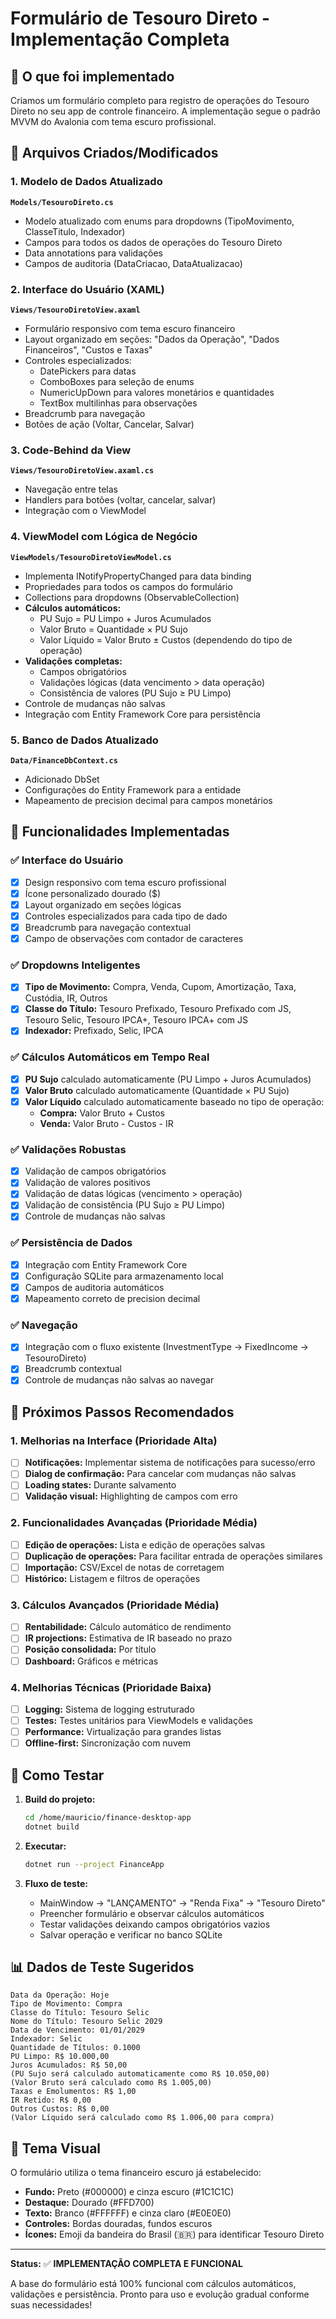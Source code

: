 # Formulário de Tesouro Direto - Implementação Completa

## 🎯 O que foi implementado

Criamos um formulário completo para registro de operações do Tesouro Direto no seu app de controle financeiro. A implementação segue o padrão MVVM do Avalonia com tema escuro profissional.

## 📁 Arquivos Criados/Modificados

### 1. Modelo de Dados Atualizado
**`Models/TesouroDireto.cs`**
- Modelo atualizado com enums para dropdowns (TipoMovimento, ClasseTitulo, Indexador)
- Campos para todos os dados de operações do Tesouro Direto
- Data annotations para validações
- Campos de auditoria (DataCriacao, DataAtualizacao)

### 2. Interface do Usuário (XAML)
**`Views/TesouroDiretoView.axaml`**
- Formulário responsivo com tema escuro financeiro
- Layout organizado em seções: "Dados da Operação", "Dados Financeiros", "Custos e Taxas"
- Controles especializados:
  - DatePickers para datas
  - ComboBoxes para seleção de enums
  - NumericUpDown para valores monetários e quantidades
  - TextBox multilinhas para observações
- Breadcrumb para navegação
- Botões de ação (Voltar, Cancelar, Salvar)

### 3. Code-Behind da View
**`Views/TesouroDiretoView.axaml.cs`**
- Navegação entre telas
- Handlers para botões (voltar, cancelar, salvar)
- Integração com o ViewModel

### 4. ViewModel com Lógica de Negócio
**`ViewModels/TesouroDiretoViewModel.cs`**
- Implementa INotifyPropertyChanged para data binding
- Propriedades para todos os campos do formulário
- Collections para dropdowns (ObservableCollection)
- **Cálculos automáticos:**
  - PU Sujo = PU Limpo + Juros Acumulados
  - Valor Bruto = Quantidade × PU Sujo  
  - Valor Líquido = Valor Bruto ± Custos (dependendo do tipo de operação)
- **Validações completas:**
  - Campos obrigatórios
  - Validações lógicas (data vencimento > data operação)
  - Consistência de valores (PU Sujo ≥ PU Limpo)
- Controle de mudanças não salvas
- Integração com Entity Framework Core para persistência

### 5. Banco de Dados Atualizado
**`Data/FinanceDbContext.cs`**
- Adicionado DbSet<TesouroDireto>
- Configurações do Entity Framework para a entidade
- Mapeamento de precision decimal para campos monetários

## 🔧 Funcionalidades Implementadas

### ✅ Interface do Usuário
- [x] Design responsivo com tema escuro profissional
- [x] Ícone personalizado dourado ($)
- [x] Layout organizado em seções lógicas
- [x] Controles especializados para cada tipo de dado
- [x] Breadcrumb para navegação contextual
- [x] Campo de observações com contador de caracteres

### ✅ Dropdowns Inteligentes
- [x] **Tipo de Movimento:** Compra, Venda, Cupom, Amortização, Taxa, Custódia, IR, Outros
- [x] **Classe do Título:** Tesouro Prefixado, Tesouro Prefixado com JS, Tesouro Selic, Tesouro IPCA+, Tesouro IPCA+ com JS
- [x] **Indexador:** Prefixado, Selic, IPCA

### ✅ Cálculos Automáticos em Tempo Real
- [x] **PU Sujo** calculado automaticamente (PU Limpo + Juros Acumulados)
- [x] **Valor Bruto** calculado automaticamente (Quantidade × PU Sujo)
- [x] **Valor Líquido** calculado automaticamente baseado no tipo de operação:
  - **Compra:** Valor Bruto + Custos
  - **Venda:** Valor Bruto - Custos - IR

### ✅ Validações Robustas
- [x] Validação de campos obrigatórios
- [x] Validação de valores positivos
- [x] Validação de datas lógicas (vencimento > operação)
- [x] Validação de consistência (PU Sujo ≥ PU Limpo)
- [x] Controle de mudanças não salvas

### ✅ Persistência de Dados
- [x] Integração com Entity Framework Core
- [x] Configuração SQLite para armazenamento local
- [x] Campos de auditoria automáticos
- [x] Mapeamento correto de precision decimal

### ✅ Navegação
- [x] Integração com o fluxo existente (InvestmentType → FixedIncome → TesouroDireto)
- [x] Breadcrumb contextual
- [x] Controle de mudanças não salvas ao navegar

## 🚀 Próximos Passos Recomendados

### 1. Melhorias na Interface (Prioridade Alta)
- [ ] **Notificações:** Implementar sistema de notificações para sucesso/erro
- [ ] **Dialog de confirmação:** Para cancelar com mudanças não salvas
- [ ] **Loading states:** Durante salvamento
- [ ] **Validação visual:** Highlighting de campos com erro

### 2. Funcionalidades Avançadas (Prioridade Média)
- [ ] **Edição de operações:** Lista e edição de operações salvas
- [ ] **Duplicação de operações:** Para facilitar entrada de operações similares
- [ ] **Importação:** CSV/Excel de notas de corretagem
- [ ] **Histórico:** Listagem e filtros de operações

### 3. Cálculos Avançados (Prioridade Média)
- [ ] **Rentabilidade:** Cálculo automático de rendimento
- [ ] **IR projections:** Estimativa de IR baseado no prazo
- [ ] **Posição consolidada:** Por título
- [ ] **Dashboard:** Gráficos e métricas

### 4. Melhorias Técnicas (Prioridade Baixa)
- [ ] **Logging:** Sistema de logging estruturado
- [ ] **Testes:** Testes unitários para ViewModels e validações
- [ ] **Performance:** Virtualização para grandes listas
- [ ] **Offline-first:** Sincronização com nuvem

## 🔬 Como Testar

1. **Build do projeto:**
   ```bash
   cd /home/mauricio/finance-desktop-app
   dotnet build
   ```

2. **Executar:**
   ```bash
   dotnet run --project FinanceApp
   ```

3. **Fluxo de teste:**
   - MainWindow → "LANÇAMENTO" → "Renda Fixa" → "Tesouro Direto"
   - Preencher formulário e observar cálculos automáticos
   - Testar validações deixando campos obrigatórios vazios
   - Salvar operação e verificar no banco SQLite

## 📊 Dados de Teste Sugeridos

```
Data da Operação: Hoje
Tipo de Movimento: Compra
Classe do Título: Tesouro Selic
Nome do Título: Tesouro Selic 2029
Data de Vencimento: 01/01/2029
Indexador: Selic
Quantidade de Títulos: 0.1000
PU Limpo: R$ 10.000,00
Juros Acumulados: R$ 50,00
(PU Sujo será calculado automaticamente como R$ 10.050,00)
(Valor Bruto será calculado como R$ 1.005,00)
Taxas e Emolumentos: R$ 1,00
IR Retido: R$ 0,00
Outros Custos: R$ 0,00
(Valor Líquido será calculado como R$ 1.006,00 para compra)
```

## 🎨 Tema Visual

O formulário utiliza o tema financeiro escuro já estabelecido:
- **Fundo:** Preto (#000000) e cinza escuro (#1C1C1C)  
- **Destaque:** Dourado (#FFD700)
- **Texto:** Branco (#FFFFFF) e cinza claro (#E0E0E0)
- **Controles:** Bordas douradas, fundos escuros
- **Ícones:** Emoji da bandeira do Brasil (🇧🇷) para identificar Tesouro Direto

---

**Status:** ✅ **IMPLEMENTAÇÃO COMPLETA E FUNCIONAL**

A base do formulário está 100% funcional com cálculos automáticos, validações e persistência. Pronto para uso e evolução gradual conforme suas necessidades!
